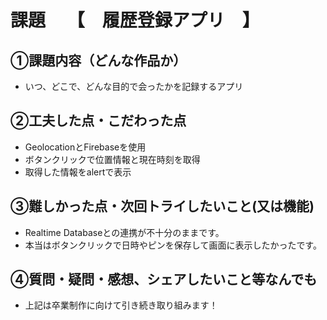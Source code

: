 # 課題　 【　履歴登録アプリ　】

## ①課題内容（どんな作品か）
- いつ、どこで、どんな目的で会ったかを記録するアプリ

## ②工夫した点・こだわった点
- GeolocationとFirebaseを使用
- ボタンクリックで位置情報と現在時刻を取得
- 取得した情報をalertで表示

## ③難しかった点・次回トライしたいこと(又は機能)
- Realtime Databaseとの連携が不十分のままです。
- 本当はボタンクリックで日時やピンを保存して画面に表示したかったです。

## ④質問・疑問・感想、シェアしたいこと等なんでも
- 上記は卒業制作に向けて引き続き取り組みます！
